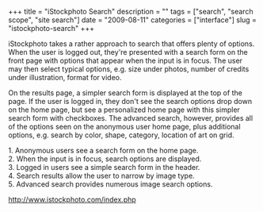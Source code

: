 +++
title = "iStockphoto Search"
description = ""
tags = ["search", "search scope", "site search"]
date = "2009-08-11"
categories = ["interface"]
slug = "istockphoto-search"
+++


<p>iStockphoto takes a rather approach to search that offers plenty of options. When the user is logged out, they're presented with a search form on the front page with options that appear when the input is in focus. The user may then select typical options, e.g. size under photos, number of credits under illustration, format for video. </p>
<p>On the results page, a simpler search form is displayed at the top of the page. If the user is logged in, they don't see the search options drop down on the home page, but see a personalized home page with this simpler search form with checkboxes. The advanced search, however, provides all of the options seen on the anonymous user home page, plus additional options, e.g. search by color, shape, category, location of art on grid.</p>
<div id="screens-full" class="clear"><div class="caption">1. Anonymous users see a search form on the home page.</div><div class="fullimg clear"><a href="//konigi.com/media/interface/istockphoto-search-1.png" class="group" rel="group" title="1. Anonymous users see a search form on the home page."><img src="//konigi.com/media/interface/istockphoto-search-1.png" alt="" class="img-responsive"></a></div></div><div id="screens-full" class="clear"><div class="caption">2. When the input is in focus, search options are displayed.</div><div class="fullimg clear"><a href="//konigi.com/media/interface/istockphoto-search-2.png" class="group" rel="group" title="2. When the input is in focus, search options are displayed."><img src="//konigi.com/media/interface/istockphoto-search-2.png" alt="" class="img-responsive"></a></div></div><div id="screens-full" class="clear"><div class="caption">3. Logged in users see a simple search form in the header.</div><div class="fullimg clear"><a href="//konigi.com/media/interface/istockphoto-search-3.png" class="group" rel="group" title="3. Logged in users see a simple search form in the header."><img src="//konigi.com/media/interface/istockphoto-search-3.png" alt="" class="img-responsive"></a></div></div><div id="screens-full" class="clear"><div class="caption">4. Search results allow the user to narrow by image type.</div><div class="fullimg clear"><a href="//konigi.com/media/interface/istockphoto-search-4.png" class="group" rel="group" title="4. Search results allow the user to narrow by image type."><img src="//konigi.com/media/interface/istockphoto-search-4.png" alt="" class="img-responsive"></a></div></div><div id="screens-full" class="clear"><div class="caption">5. Advanced search provides numerous image search options.</div><div class="fullimg clear"><a href="//konigi.com/media/interface/istockphoto-search-5.png" class="group" rel="group" title="5. Advanced search provides numerous image search options."><img src="//konigi.com/media/interface/istockphoto-search-5.png" alt="" class="img-responsive"></a></div></div>        
<p><a href="http://www.istockphoto.com/index.php">http://www.istockphoto.com/index.php</a></p>

